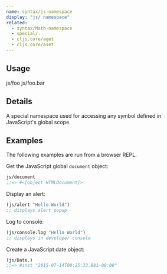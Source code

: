 ```yaml
---
name: syntax/js-namespace
display: "js/ namespace"
related:
  - syntax/Math-namespace
  - special/.
  - cljs.core/aget
  - cljs.core/aset
---
```


## Usage
js/foo
js/foo.bar


## Details

A special namespace used for accessing any symbol defined
in JavaScript's global scope.


## Examples

The following examples are run from a browser REPL.

Get the JavaScript global `document` object:

```clj
js/document
;;=> #<[object HTMLDocument]>
```

Display an alert:

```clj
(js/alert "Hello World")
;; displays alert popup
```

Log to console:

```clj
(js/console.log "Hello World")
;; displays in developer console
```

Create a JavaScript date object:

```clj
(js/Date.)
;;=> #inst "2015-07-14T00:25:33.881-00:00"
```